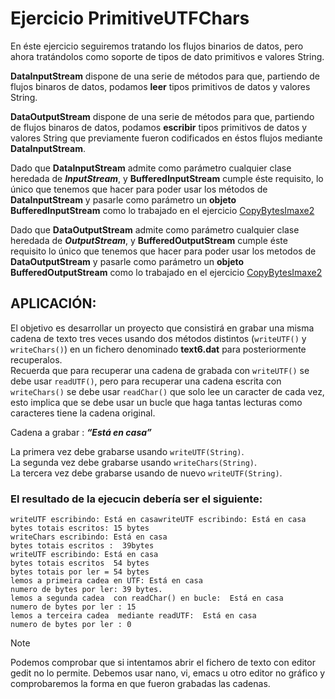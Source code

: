 # Ejercicio PrimitiveUTFChars

En éste ejercicio seguiremos tratando los flujos binarios de datos, pero ahora tratándolos como soporte de tipos de dato primitivos e valores String.

**DataInputStream** dispone de una serie de métodos para que, partiendo de flujos binaros de datos, podamos **leer** tipos primitivos de datos y valores String. 

**DataOutputStream** dispone de una serie de métodos para que, partiendo de flujos binaros de datos, podamos **escribir** tipos primitivos de datos y valores String que previamente fueron codificados en éstos flujos mediante **DataInputStream**.

Dado que **DataInputStream** admite como parámetro cualquier clase heredada de ***InputStream***, y **BufferedInputStream** cumple éste requisito, lo único que tenemos que hacer para poder usar los métodos de **DataInputStream** y pasarle como parámetro un **objeto BufferedInputStream** como lo trabajado en el ejercicio [CopyBytesImaxe2](../CopyBytesImaxe2/) 

Dado que **DataOutputStream** admite como parámetro cualquier clase heredada de ***OutputStream***, y **BufferedOutputStream** cumple éste requisito lo único que tenemos que hacer para poder usar los metodos de **DataOutputStream** y pasarle como parámetro un **objeto BufferedOutputStream** como lo trabajado en el ejercicio [CopyBytesImaxe2](../CopyBytesImaxe2/)

## APLICACIÓN:

El objetivo es desarrollar un proyecto que consistirá en grabar una misma cadena de texto tres veces usando dos métodos distintos (`writeUTF()` y `writeChars()`) en un fichero denominado **text6.dat** para posteriormente recuperalos.<br>
Recuerda que para recuperar una cadena de grabada con `writeUTF()` se debe usar `readUTF()`, pero para recuperar una cadena escrita con `writeChars()` se debe usar `readChar()` que solo lee un caracter de cada vez, esto implica que se debe usar un bucle que haga tantas lecturas como caracteres tiene la cadena original.

Cadena a grabar : ***“Está en casa”***

La primera vez debe grabarse usando `writeUTF(String)`.<br>
La segunda vez debe grabarse usando `writeChars(String)`.<br>
La tercera vez debe grabarse usando de nuevo `writeUTF(String)`.

### El resultado de la ejecucin debería ser el siguiente:
```
writeUTF escribindo: Está en casawriteUTF escribindo: Está en casa
bytes totais escritos: 15 bytes
writeChars escribindo: Está en casa
bytes totais escritos :  39bytes
writeUTF escribindo: Está en casa
bytes totais escritos  54 bytes
bytes totais por ler = 54 bytes
lemos a primeira cadea en UTF: Está en casa
numero de bytes por ler: 39 bytes.
lemos a segunda cadea  con readChar() en bucle:  Está en casa
numero de bytes por ler : 15
lemos a terceira cadea  mediante readUTF:  Está en casa
numero de bytes por ler : 0
```

> [!NOTE]
> Podemos comprobar que si intentamos abrir el fichero de texto con editor gedit no lo permite. Debemos usar nano, vi, emacs u otro editor no gráfico  y comprobaremos la forma en que fueron grabadas las cadenas.
